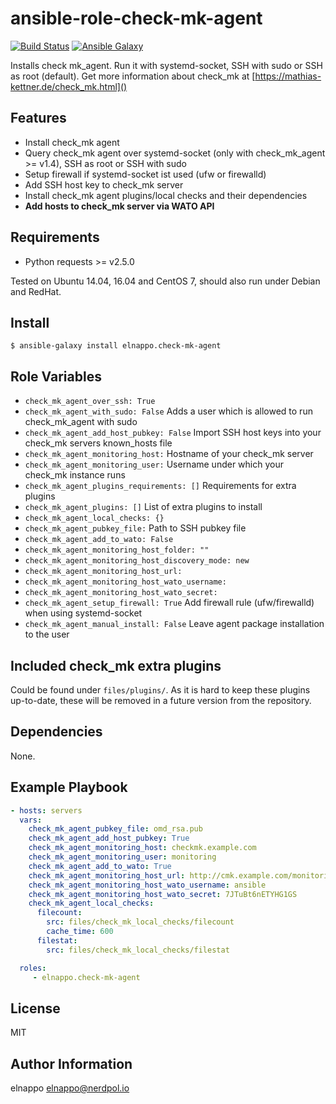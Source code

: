 # ansible-role-check-mk-agent
[![Build Status](https://travis-ci.org/elnappo/ansible-role-check-mk-agent.svg?branch=master)](https://travis-ci.org/elnappo/ansible-role-check-mk-agent) [![Ansible Galaxy](https://img.shields.io/badge/galaxy-elnappo.check--mk--agent-blue.svg?style=flat)](https://galaxy.ansible.com/elnappo/check-mk-agent/)

Installs check mk\_agent. Run it with systemd-socket, SSH with sudo or SSH as root (default). Get more information about check\_mk at [https://mathias-kettner.de/check_mk.html]()

## Features
* Install check_mk agent
* Query check_mk agent over systemd-socket (only with check_mk_agent >= v1.4), SSH as root or SSH with sudo
* Setup firewall if systemd-socket ist used (ufw or firewalld)
* Add SSH host key to check_mk server
* Install check_mk agent plugins/local checks and their dependencies
* **Add hosts to check_mk server via WATO API**

## Requirements
* Python requests >= v2.5.0

Tested on Ubuntu 14.04, 16.04 and CentOS 7, should also run under Debian and RedHat.

## Install
    $ ansible-galaxy install elnappo.check-mk-agent

## Role Variables
* `check_mk_agent_over_ssh: True`
* `check_mk_agent_with_sudo: False` Adds a user which is allowed to run check_mk_agent with sudo
* `check_mk_agent_add_host_pubkey: False` Import SSH host keys into your check_mk servers known_hosts file
* `check_mk_agent_monitoring_host:` Hostname of your check_mk server
* `check_mk_agent_monitoring_user:` Username under which your check_mk instance runs
* `check_mk_agent_plugins_requirements: []` Requirements for extra plugins
* `check_mk_agent_plugins: []` List of extra plugins to install
* `check_mk_agent_local_checks: {}`
* `check_mk_agent_pubkey_file:` Path to SSH pubkey file
* `check_mk_agent_add_to_wato: False`
* `check_mk_agent_monitoring_host_folder: ""`
* `check_mk_agent_monitoring_host_discovery_mode: new`
* `check_mk_agent_monitoring_host_url:`
* `check_mk_agent_monitoring_host_wato_username:`
* `check_mk_agent_monitoring_host_wato_secret:`
* `check_mk_agent_setup_firewall: True` Add firewall rule (ufw/firewalld) when using systemd-socket
* `check_mk_agent_manual_install: False` Leave agent package installation to the user

## Included check_mk extra plugins
Could be found under `files/plugins/`. As it is hard to keep these plugins
up-to-date, these will be removed in a future version from the repository.


## Dependencies
None.

## Example Playbook

```yaml
- hosts: servers
  vars:
    check_mk_agent_pubkey_file: omd_rsa.pub
    check_mk_agent_add_host_pubkey: True
    check_mk_agent_monitoring_host: checkmk.example.com
    check_mk_agent_monitoring_user: monitoring
    check_mk_agent_add_to_wato: True
    check_mk_agent_monitoring_host_url: http://cmk.example.com/monitoring/
    check_mk_agent_monitoring_host_wato_username: ansible
    check_mk_agent_monitoring_host_wato_secret: 7JTuBt6nETYHG1GS
    check_mk_agent_local_checks:
      filecount:
        src: files/check_mk_local_checks/filecount
        cache_time: 600
      filestat:
        src: files/check_mk_local_checks/filestat

  roles:
     - elnappo.check-mk-agent
```

## License

MIT

## Author Information

elnappo <elnappo@nerdpol.io>

